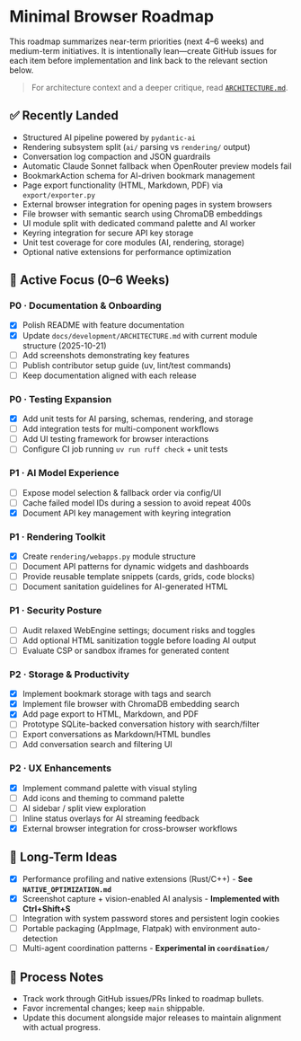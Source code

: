# Minimal Browser Roadmap

This roadmap summarizes near-term priorities (next 4–6 weeks) and medium-term initiatives. It is intentionally lean—create GitHub issues for each item before implementation and link back to the relevant section below.

> For architecture context and a deeper critique, read [`ARCHITECTURE.md`](../development/ARCHITECTURE.md).

## ✅ Recently Landed

- Structured AI pipeline powered by `pydantic-ai`
- Rendering subsystem split (`ai/` parsing vs `rendering/` output)
- Conversation log compaction and JSON guardrails
- Automatic Claude Sonnet fallback when OpenRouter preview models fail
- BookmarkAction schema for AI-driven bookmark management
- Page export functionality (HTML, Markdown, PDF) via `export/exporter.py`
- External browser integration for opening pages in system browsers
- File browser with semantic search using ChromaDB embeddings
- UI module split with dedicated command palette and AI worker
- Keyring integration for secure API key storage
- Unit test coverage for core modules (AI, rendering, storage)
- Optional native extensions for performance optimization

## 📌 Active Focus (0–6 Weeks)

### P0 · Documentation & Onboarding
- [x] Polish README with feature documentation
- [x] Update `docs/development/ARCHITECTURE.md` with current module structure (2025-10-21)
- [ ] Add screenshots demonstrating key features
- [ ] Publish contributor setup guide (uv, lint/test commands)
- [ ] Keep documentation aligned with each release

### P0 · Testing Expansion
- [x] Add unit tests for AI parsing, schemas, rendering, and storage
- [ ] Add integration tests for multi-component workflows
- [ ] Add UI testing framework for browser interactions
- [ ] Configure CI job running `uv run ruff check` + unit tests

### P1 · AI Model Experience
- [ ] Expose model selection & fallback order via config/UI
- [ ] Cache failed model IDs during a session to avoid repeat 400s
- [x] Document API key management with keyring integration

### P1 · Rendering Toolkit
- [x] Create `rendering/webapps.py` module structure
- [ ] Document API patterns for dynamic widgets and dashboards
- [ ] Provide reusable template snippets (cards, grids, code blocks)
- [ ] Document sanitation guidelines for AI-generated HTML

### P1 · Security Posture
- [ ] Audit relaxed WebEngine settings; document risks and toggles
- [ ] Add optional HTML sanitization toggle before loading AI output
- [ ] Evaluate CSP or sandbox iframes for generated content

### P2 · Storage & Productivity
- [x] Implement bookmark storage with tags and search
- [x] Implement file browser with ChromaDB embedding search
- [x] Add page export to HTML, Markdown, and PDF
- [ ] Prototype SQLite-backed conversation history with search/filter
- [ ] Export conversations as Markdown/HTML bundles
- [ ] Add conversation search and filtering UI

### P2 · UX Enhancements
- [x] Implement command palette with visual styling
- [ ] Add icons and theming to command palette
- [ ] AI sidebar / split view exploration
- [ ] Inline status overlays for AI streaming feedback
- [x] External browser integration for cross-browser workflows

## 🌅 Long-Term Ideas

- [x] Performance profiling and native extensions (Rust/C++) - **See `NATIVE_OPTIMIZATION.md`**
- [x] Screenshot capture + vision-enabled AI analysis - **Implemented with Ctrl+Shift+S**
- [ ] Integration with system password stores and persistent login cookies
- [ ] Portable packaging (AppImage, Flatpak) with environment auto-detection
- [ ] Multi-agent coordination patterns - **Experimental in `coordination/`**

## 📝 Process Notes

- Track work through GitHub issues/PRs linked to roadmap bullets.
- Favor incremental changes; keep `main` shippable.
- Update this document alongside major releases to maintain alignment with actual progress.
